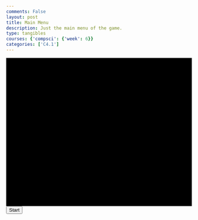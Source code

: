 ```yaml
---
comments: False
layout: post
title: Main Menu
description: Just the main menu of the game.
type: tangibles
courses: {'compsci': {'week': 6}}
categories: ['C4.1']
---
```


<html>
    <style>
        .container {
            display: block;
            background-color: black;
        }
    </style>
    <canvas id="gameCanvas" class="container" width="500px" height="400px"></canvas>
    <button id="startButton">Start</button>
    <audio id="audio" src="/Group/audio/2023-10-23-Menu_Theme.mp3" preload="auto"></audio>
    <body>
        <script>
            // Canvas Variable Definitions (Grabs instructions from canvas)
            const canvas = document.getElementById("gameCanvas");
            const ctx = canvas.getContext("2d");
            const audio = document.getElementById("audio");
            const startButton = document.getElementById("startButton");
            // Mouse Position
            var mouseX;
            var mouseY;
            // Collision Between the mouse and any object
            var detect = 0;
            function checkCollide(x, y, width, height) {
                var tx = Math.abs(mouseX - (x+(canvas.width)));
                var ty = Math.abs(mouseY - (y+(2*height)));
                if (tx < width && ty < height) {
                    return true;
                }
            };
            // Renders text with controlled spacing in between each letter
            function text(x, y, space, text) {
                var len = text.length;
                var textX = x;
                for (var letter = 0; letter < len; letter++) {
                    ctx.fillText(text[letter], textX, y);
                    textX += space;
                }
            };
            // Draws a custom button that is interactable
            var buttonSpace = 14;
            function drawButton(x, y, id) {
                const offX = buttonSpace * id.length;
                if (checkCollide(x, y, buttonSpace * id.length, 14)) {
                    buttonSpace += (24 - buttonSpace) / 20;
                    if (detect === 1) {
                        // Switch to part one of game
                    }
                } else {
                    buttonSpace += (14 - buttonSpace) / 20;
                }
                text(x, y, buttonSpace, id);
            };
            // Find Layers of Main Menu
            const bg1 = new Image();
            bg1.src = "/Group/images/Game/menu_tree.png"
            const bg2 = new Image();
            bg2.src = "/Group/images/Game/menu_building.png"
            const bg3 = new Image();
            bg3.src = "/Group/images/Game/menu_entities.png"
            const bg4 = new Image();
            bg4.src = "/Group/images/Game/menu_fade.png"
            const sky = new Image();
            sky.src = "/Group/images/Game/menu_sky.png"
            function update() {
                detect = 0;
                // Clear Canvas for next frame
                ctx.clearRect(0,0,canvas.width,canvas.height)
                // Draw all images except for button
                ctx.drawImage(sky,0,0,500,500);
                ctx.drawImage(bg1, 0, -15,500,500);
                ctx.drawImage(bg2, 0, 0,500,500);
                ctx.drawImage(bg3, 0, 0,500,500);
                ctx.drawImage(bg4, -50, -50,600,600);
                // Draw Buttons ontop of screen
                ctx.font = "14px Arial";
                ctx.fillStyle = "red";
                drawButton(10, 200, "Start Game");
                // Rinse and Repeat
                requestAnimationFrame(update);
            };
            let isCanvasCodeInitialized = false;
            // Add a click event listener to the button
            startButton.addEventListener("click", function () {
            if (!isCanvasCodeInitialized) {
                // Run the canvas code only when the button is clicked
                audio.play();
                update();
                isCanvasCodeInitialized = true;
            }
            });
            document.addEventListener('mousemove', function(event) {
                mouseX = event.offsetX;
                mouseY = event.offsetY;
                console.log("x"+mouseX)
                console.log("y"+mouseY)
            });
            canvas.addEventListener("click", function(event) {
                detect = 1;
                console.log("clicked")
            });
        </script>
    </body>
</html>